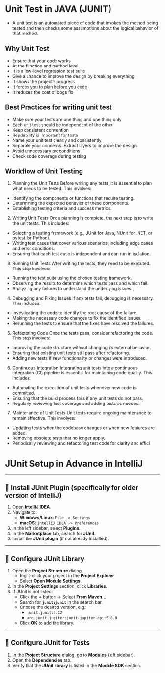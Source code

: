 # Unit Test in JAVA (JUNIT)
 - A unit test is an automated piece of code that invokes the method being tested and then checks some assumptions about the logical behavior of that method.
## Why Unit Test
- Ensure that your code works
- At the function and method level
- It is a low-level regression test suite
- Give a chance to improve  the design by breaking everything
- It shows the project’s progress
- It forces you to plan before you code
- It reduces the cost of bogs fix

## Best Practices for writing unit test
- Make sure your tests are one thing and one thing only
- Each unit test should be independent of the other
- Keep consistent convention
- Readability is important for tests
- Name your unit test clearly and consistently
- Separate your concerns. Extract layers to improve the design
- Avoid unnecessary preconditions
- Check code coverage during testing

## Workflow of Unit Testing

1. Planning the Unit Tests
Before writing any tests, it is essential to plan what needs to be tested. This involves:
- Identifying the components or functions that require testing.
- Determining the expected behavior of these components.
- Establishing testing criteria and success metrics.
2. Writing Unit Tests
Once planning is complete, the next step is to write the unit tests. This includes:
- Selecting a testing framework (e.g., JUnit for Java, NUnit for .NET, or pytest for Python).
- Writing test cases that cover various scenarios, including edge cases and error conditions.
- Ensuring that each test case is independent and can run in isolation.
3. Running Unit Tests
After writing the tests, they need to be executed. This step involves:
- Running the test suite using the chosen testing framework.
- Observing the results to determine which tests pass and which fail.
- Analyzing any failures to understand the underlying issues.
4. Debugging and Fixing Issues
If any tests fail, debugging is necessary. This includes:
- Investigating the code to identify the root cause of the failure.
- Making the necessary code changes to fix the identified issues.
- Rerunning the tests to ensure that the fixes have resolved the failures.
5. Refactoring Code
Once the tests pass, consider refactoring the code. This step involves:
- Improving the code structure without changing its external behavior.
- Ensuring that existing unit tests still pass after refactoring.
- Adding new tests if new functionality or changes were introduced.
6. Continuous Integration
Integrating unit tests into a continuous integration (CI) pipeline is essential for maintaining code quality. This includes:
- Automating the execution of unit tests whenever new code is committed.
- Ensuring that the build process fails if any unit tests do not pass.
- Regularly reviewing test coverage and adding tests as needed.
7. Maintenance of Unit Tests
Unit tests require ongoing maintenance to remain effective. This involves:
- Updating tests when the codebase changes or when new features are added.
- Removing obsolete tests that no longer apply.
- Periodically reviewing and refactoring test code for clarity and effici



# JUnit Setup in Advance in IntelliJ  

---

## 🔹 Install JUnit Plugin (specifically for older version of IntelliJ)
1. Open **IntelliJ IDEA**.  
2. Navigate to:  
   - **Windows/Linux**: `File -> Settings`  
   - **macOS**: `IntelliJ IDEA -> Preferences`  
3. In the left sidebar, select **Plugins**.  
4. In the **Marketplace** tab, search for **JUnit**.  
5. Install the **JUnit plugin** (if not already installed).  

---

## 🔹 Configure JUnit Library
1. Open the **Project Structure** dialog:  
   - Right-click your project in the **Project Explorer**  
   - Select **Open Module Settings**  
2. In the **Project Settings** section, click **Libraries**.  
3. If JUnit is not listed:  
   - Click the **+** button → Select **From Maven...**  
   - Search for **`junit:junit`** in the search bar.  
   - Choose the desired version, e.g.:  
     - `junit:junit:4.12`  
     - `org.junit.jupiter:junit-jupiter-api:5.8.0`  
   - Click **OK** to add the library.  

---

## 🔹 Configure JUnit for Tests
1. In the **Project Structure** dialog, go to **Modules** (left sidebar).  
2. Open the **Dependencies** tab.  
3. Verify that the **JUnit library** is listed in the **Module SDK** section.  
